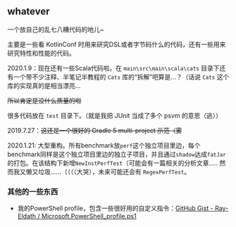 ## whatever

一个放自己的乱七八糟代码的地儿~

主要是一些看 KotlinConf 时用来研究DSL或者字节码什么的代码，还有一些用来研究特性和性能的代码。

2020.1.9：现在还有一些Scala代码啦。在 `main\src\main\scala\cats` 目录下还有一个带不少注释、半笔记半教程的 `Cats` 库的“拆解”吧算是...？（话说 `Cats` 这个库的实现真的是相当漂亮...

~~所以肯定是没什么质量的啦~~

很多代码放在 `test` 目录下。（就是我把 JUnit 当成了多个 psvm 的意思（逃））

2019.7.27：~~这还是一个很好的 Gradle 5 multi-project 示范（雾~~

2020.1.21: 大型重构。所有benchmark放`perf`这个独立项目里边，每个benchmark同样是这个独立项目里边的独立子项目，并且通过`shadow`达成`fatJar`的打包。在该结构下新增`NewInstPerfTest`（可能会有一篇相关的分析文章..... 然而我又懒又垃圾......（（（（大哭），未来可能还会有 `RegexPerfTest`。

### 其他的一些东西

- 我的PowerShell profile，包含一些很好用的自定义指令：[GitHub Gist - Ray-Eldath / Microsoft.PowerShell_profile.ps1](https://gist.github.com/Ray-Eldath/961824f60e4f7c55f9331f866fefafa8)